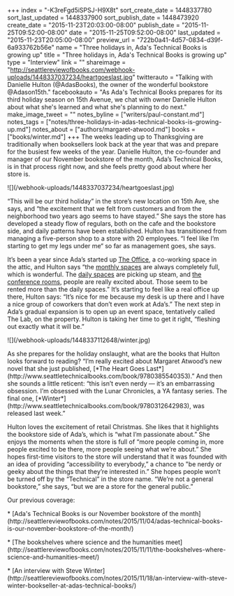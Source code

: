 +++
index = "-K3reFgd5iSPSJ-H9X8t"
sort_create_date = 1448337780
sort_last_updated = 1448337900
sort_publish_date = 1448473920
create_date = "2015-11-23T20:03:00-08:00"
publish_date = "2015-11-25T09:52:00-08:00"
date = "2015-11-25T09:52:00-08:00"
last_updated = "2015-11-23T20:05:00-08:00"
preview_url = "722b0a41-4d57-0834-d39f-6a933762b56e"
name = "Three holidays in, Ada's Technical Books is growing up"
title = "Three holidays in, Ada's Technical Books is growing up"
type = "Interview"
link = ""
shareimage = "http://seattlereviewofbooks.com/webhook-uploads/1448337037234/heartgoeslast.jpg"
twitterauto = "Talking with Danielle Hulton (@AdasBooks), the owner of the wonderful bookstore @Adason15th."
facebookauto = "As Ada's Technical Books prepares for its third holiday season on 15th Avenue, we chat with owner Danielle Hulton about what she's learned and what she's planning to do next."
make_image_tweet = ""
notes_byline = ["writers/paul-constant.md"]
notes_tags = ["notes/three-holidays-in-adas-technical-books-is-growing-up.md"]
notes_about = ["authors/margaret-atwood.md"]
books = ["books/winter.md"]
+++
The weeks leading up to Thanksgiving are traditionally when booksellers look back at the year that was and prepare for the busiest few weeks of the year. Danielle Hulton, the co-founder and manager of our November bookstore of the month, Ada’s Technical Books, is in that process right now, and she feels pretty good about where her store is. 

<p class="image-left">![](/webhook-uploads/1448337037234/heartgoeslast.jpg)</p>“This will be our third holiday” in the store’s new location on 15th Ave, she says, and “the excitement that we felt from customers and from the neighborhood two years ago seems to have stayed.” She says the store has developed a steady flow of regulars, both on the cafe and the bookstore side, and daily patterns have been established.  Hulton has transitioned from managing a five-person shop to a store with 20 employees. “I feel like I’m starting to get my legs under me“ so far as management goes, she says.

It’s been a year since Ada’s started up [The Office](http://theoffice.adasbooks.com), a co-working space in the attic, and Hulton says “the [monthly spaces](http://theoffice.adasbooks.com/monthly-spaces/) are always completely full, which is wonderful. The [daily spaces](http://theoffice.adasbooks.com/daily-spaces/) are picking up steam, and [the conference rooms](http://theoffice.adasbooks.com/meetings/), people are really excited about. Those seem to be rented more than the daily spaces.” It’s starting to feel like a real office up there, Hulton says: “It’s nice for me because my desk is up there and I have a nice group of coworkers that don’t even work at Ada’s.” The next step in Ada’s gradual expansion is to open up an event space, tentatively called The Lab, on the property. Hulton is taking her time to get it right, “fleshing out exactly what it will be.”

<p class="image-left">![](/webhook-uploads/1448337112648/winter.jpg)</p>As she prepares for the holiday onslaught, what are the books that Hulton looks forward to reading?  “I’m really excited about Margaret Atwood’s new novel that she just published, [*The Heart Goes Last*](http://www.seattletechnicalbooks.com/book/9780385540353).” And then she sounds a little reticent: “this isn’t even nerdy — it’s an embarrassing obsession. I’m obsessed with the Lunar Chronicles, a YA fantasy series. The final one, [*Winter*](http://www.seattletechnicalbooks.com/book/9780312642983), was released last week.”

Hulton loves the excitement of retail Christmas. She likes that it highlights the bookstore side of Ada’s, which is “what I’m passionate about.” She enjoys the moments when the store is full of “more people coming in, more people excited to be there, more people seeing what we’re about.” She hopes first-time visitors to the store will understand that it was founded with an idea of providing “accessibility to everybody,” a chance to "be nerdy or geeky about the things that they’re interested in.” She hopes people won’t be turned off by the “Technical” in the store name. “We’re not a general bookstore,” she says, “but we are a store for the general public.”

<p class="footer">Our previous coverage:

<p>* [Ada's Technical Books is our November bookstore of the month](http://seattlereviewofbooks.com/notes/2015/11/04/adas-technical-books-is-our-november-bookstore-of-the-month/)</p>

<p>* [The bookshelves where science and the humanities meet](http://seattlereviewofbooks.com/notes/2015/11/11/the-bookshelves-where-science-and-humanities-meet/)</p>

<p>* [An interview with Steve Winter](http://seattlereviewofbooks.com/notes/2015/11/18/an-interview-with-steve-winter-bookseller-at-adas-technical-books/)</p></p>